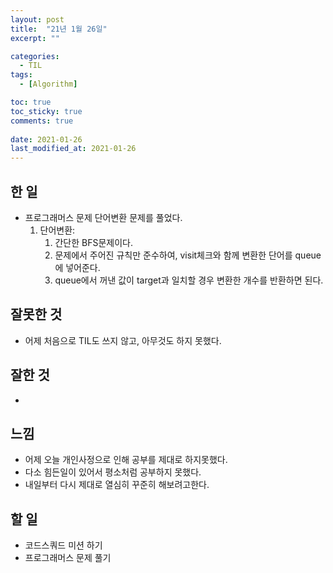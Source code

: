 ```yaml
---
layout: post
title:  "21년 1월 26일"
excerpt: ""

categories:
  - TIL
tags:
  - [Algorithm]

toc: true
toc_sticky: true
comments: true
 
date: 2021-01-26
last_modified_at: 2021-01-26
---
```

## 한 일

- 프로그래머스 문제 단어변환 문제를 풀었다.
  1. 단어변환:
     1. 간단한 BFS문제이다.
     2. 문제에서 주어진 규칙만 준수하여, visit체크와 함께 변환한 단어를 queue에 넣어준다.
     3. queue에서 꺼낸 값이 target과 일치할 경우 변환한 개수를 반환하면 된다.

## 잘못한 것

- 어제 처음으로 TIL도 쓰지 않고, 아무것도 하지 못했다.

## 잘한 것

- 

## 느낌

- 어제 오늘 개인사정으로 인해 공부를 제대로 하지못했다.
- 다소 힘든일이 있어서 평소처럼 공부하지 못했다.
- 내일부터 다시 제대로 열심히 꾸준히 해보려고한다.

## 할 일

- 코드스쿼드 미션 하기
- 프로그래머스 문제 풀기

